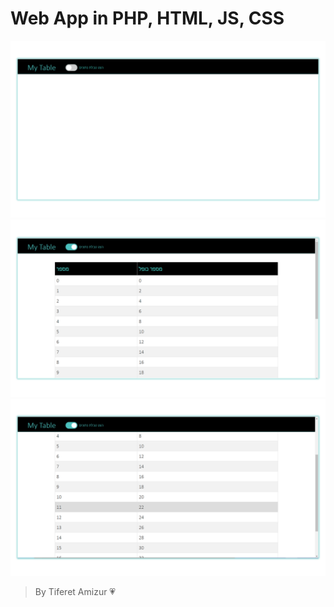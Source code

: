 # Web App in PHP, HTML, JS, CSS
<center><img src="img1.png" /></center>
<center><img src="img2.png" /></center>
<center><img src="img3.png" /></center>

> By Tiferet Amizur 💗

